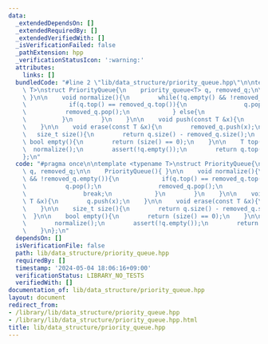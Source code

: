 ```yaml
---
data:
  _extendedDependsOn: []
  _extendedRequiredBy: []
  _extendedVerifiedWith: []
  _isVerificationFailed: false
  _pathExtension: hpp
  _verificationStatusIcon: ':warning:'
  attributes:
    links: []
  bundledCode: "#line 2 \"lib/data_structure/priority_queue.hpp\"\n\ntemplate <typename\
    \ T>\nstruct PriorityQueue{\n    priority_queue<T> q, removed_q;\n\n    PriorityQueue(){\
    \ }\n\n    void normalize(){\n        while(!q.empty() && !removed_q.empty()){\n\
    \            if(q.top() == removed_q.top()){\n                q.pop();\n     \
    \           removed_q.pop();\n            } else{\n                break;\n  \
    \          }\n        }\n    }\n\n    void push(const T &x){\n        q.push(x);\n\
    \    }\n\n    void erase(const T &x){\n        removed_q.push(x);\n    }\n\n \
    \   size_t size(){\n        return q.size() - removed_q.size();\n    }\n\n   \
    \ bool empty(){\n        return (size() == 0);\n    }\n\n    T top(){\n      \
    \  normalize();\n        assert(!q.empty());\n        return q.top();\n    }\n\
    };\n"
  code: "#pragma once\n\ntemplate <typename T>\nstruct PriorityQueue{\n    priority_queue<T>\
    \ q, removed_q;\n\n    PriorityQueue(){ }\n\n    void normalize(){\n        while(!q.empty()\
    \ && !removed_q.empty()){\n            if(q.top() == removed_q.top()){\n     \
    \           q.pop();\n                removed_q.pop();\n            } else{\n\
    \                break;\n            }\n        }\n    }\n\n    void push(const\
    \ T &x){\n        q.push(x);\n    }\n\n    void erase(const T &x){\n        removed_q.push(x);\n\
    \    }\n\n    size_t size(){\n        return q.size() - removed_q.size();\n  \
    \  }\n\n    bool empty(){\n        return (size() == 0);\n    }\n\n    T top(){\n\
    \        normalize();\n        assert(!q.empty());\n        return q.top();\n\
    \    }\n};\n"
  dependsOn: []
  isVerificationFile: false
  path: lib/data_structure/priority_queue.hpp
  requiredBy: []
  timestamp: '2024-05-04 18:06:16+09:00'
  verificationStatus: LIBRARY_NO_TESTS
  verifiedWith: []
documentation_of: lib/data_structure/priority_queue.hpp
layout: document
redirect_from:
- /library/lib/data_structure/priority_queue.hpp
- /library/lib/data_structure/priority_queue.hpp.html
title: lib/data_structure/priority_queue.hpp
---
```

